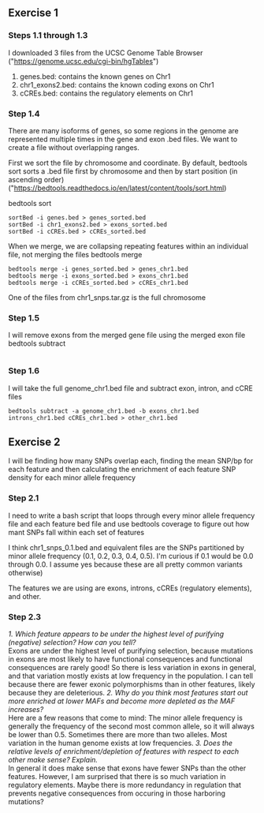 ## Exercise 1
### Steps 1.1 through 1.3 
I downloaded 3 files from the UCSC Genome Table Browser ("https://genome.ucsc.edu/cgi-bin/hgTables")
1. genes.bed: contains the known genes on Chr1
2. chr1_exons2.bed: contains the known coding exons on Chr1
3. cCREs.bed: contains the regulatory elements on Chr1

### Step 1.4 
There are many isoforms of genes, so some regions in the genome are represented multiple times in the gene and exon .bed files. We want to create a file without overlapping ranges. 

First we sort the file by chromosome and coordinate. By default, bedtools sort sorts a .bed file first by chromosome and then by start position (in ascending order) ("https://bedtools.readthedocs.io/en/latest/content/tools/sort.html)  

bedtools sort
```
sortBed -i genes.bed > genes_sorted.bed
sortBed -i chr1_exons2.bed > exons_sorted.bed
sortBed -i cCREs.bed > cCREs_sorted.bed

```

When we merge, we are collapsing repeating features within an individual file, not merging the files
bedtools merge
```
bedtools merge -i genes_sorted.bed > genes_chr1.bed
bedtools merge -i exons_sorted.bed > exons_chr1.bed
bedtools merge -i cCREs_sorted.bed > cCREs_chr1.bed
```
One of the files from chr1_snps.tar.gz is the full chromosome 

### Step 1.5 
I will remove exons from the merged gene file using the merged exon file
bedtools subtract 
``` bedtools subtract -a genes_chr1.bed -b exons_chr1.bed > introns_chr1.bed
```
### Step 1.6
I will take the full genome_chr1.bed file and subtract exon, intron, and cCRE files 
```
bedtools subtract -a genome_chr1.bed -b exons_chr1.bed introns_chr1.bed cCREs_chr1.bed > other_chr1.bed
```

## Exercise 2
I will be finding how many SNPs overlap each, finding the mean SNP/bp for each feature and then calculating the enrichment of each feature SNP density for each minor allele frequency

### Step 2.1 
I need to write a bash script that loops through every minor allele frequency file and each feature bed file and use bedtools coverage to figure out how mant SNPs fall within each set of features

I think chr1_snps_0.1.bed and equivalent files are the SNPs partitioned by minor allele frequency (0.1, 0.2, 0.3, 0.4, 0.5). I'm curious if 0.1 would be 0.0 through 0.0. I assume yes because these are all pretty common variants otherwise)

The features we are using are exons, introns, cCREs (regulatory elements), and other.

### Step 2.3
*1. Which feature appears to be under the highest level of purifying (negative) selection? How can you tell?*  
Exons are under the highest level of purifying selection, because mutations in exons are most likely to have functional consequences and functional consequences are rarely good! So there is less variation in exons in general, and that variation mostly exists at low frequency in the population. I can tell because there are fewer exonic polymorphisms than in other features, likely because they are deleterious. 
*2. Why do you think most features start out more enriched at lower MAFs and become more depleted as the MAF increases?*  
Here are a few reasons that come to mind: The minor allele frequency is generally the frequency of the second most common allele, so it will always be lower than 0.5. Sometimes there are more than two alleles. Most variation in the human genome exists at low frequencies. 
*3. Does the relative levels of enrichment/depletion of features with respect to each other make sense? Explain.*   
In general it does make sense that exons have fewer SNPs than the other features. However, I am surprised that there is so much variation in regulatory elements. Maybe there is more redundancy in regulation that prevents negative consequences from occuring in those harboring mutations?
